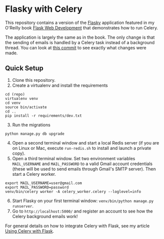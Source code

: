 Flasky with Celery
==================

This repository contains a version of the [Flasky](https://github.com/miguelgrinberg/flasky) application featured in my O'Reilly book [Flask Web Development](http://www.flaskbook.com) that demonstrates how to run Celery.

The application is largely the same as in the book. The only change is that the sending of emails is handled by a Celery task instead of a background thread. You can look at [this commit](https://github.com/miguelgrinberg/flasky-with-celery/commit/a5bcdc4380e2858d825cf9060213d08bfa07a73a) to see exactly what changes were made.

Quick Setup
-----------

1. Clone this repository.
2. Create a virtualenv and install the requirements 
```
cd (repo)
virtualenv venv
cd venv
source bin/activate
cd ..
pip install -r requirements/dev.txt
```
3. Run the migrations
```
python manage.py db upgrade
```
4. Open a second terminal window and start a local Redis server (if you are on Linux or Mac, execute `run-redis.sh` to install and launch a private copy).
5. Open a third terminal window. Set two environment variables `MAIL_USERNAME` and `MAIL_PASSWORD` to a valid Gmail account credentials (these will be used to send emails through Gmail's SMTP server). Then start a Celery worker. 
```
export MAIL_USERNAME=user@gmail.com
export MAIL_PASSWORD=password
venv/bin/celery worker -A celery_worker.celery --loglevel=info
```
6. Start Flasky on your first terminal window: `venv/bin/python manage.py runserver`.
7. Go to `http://localhost:5000/` and register an account to see how the Celery background emails work!

For general details on how to integrate Celery with Flask, see my article [Using Celery with Flask](http://blog.miguelgrinberg.com/post/using-celery-with-flask).
